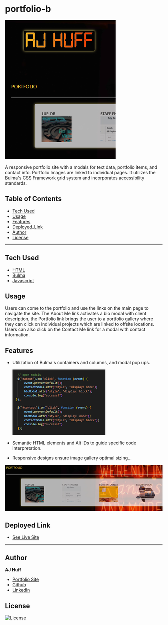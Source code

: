 # portfolio-b
  ![site.1](public/assets/ajsite.PNG)

A responsive portfolio site with a modals for text data, portfolio items, and contact info. Portfolio Images are linked to individual pages. It utilizes the Bulma's CSS Framework grid system and incorporates accessibility standards.

## Table of Contents

* [Tech Used](#tech_used)
* [Usage](#usage)
* [Features](#features)
* [Deployed_Link](#deployed_link)
* [Author](#author)
* [License](#license)

----

## Tech Used

* [HTML](https://developer.mozilla.org/en-US/docs/Web/HTML)
* [Bulma](https://bulma.io/)
* [Javascript](https://developer.mozilla.org/en-US/docs/Web/JavaScript)

## Usage
 
 Users can come to the portfolio and use the links on the main page to navigate the site. The About Me link activates a bio modal with client description, the Portfolio link brings the user to a portfolio gallery where they can click on individual projects which are linked to offsite locations. Users can also click on the Contact Me link for a modal with contact information.

## Features

- Utilization of Bulma's containers and columns, and modal pop ups.

  ![code_Snippet.1](public/assets/modal.PNG)

- Semantic HTML elements and Alt IDs to guide specific code interpretation.

- Responsive designs ensure image gallery optimal sizing... 

![media_Q.1](public/assets/port.PNG)


## Deployed Link

* [See Live Site](https://stark-mesa-37630.herokuapp.com/)

---

## Author

**AJ Huff** 

- [Portfolio Site](https://stark-mesa-37630.herokuapp.com/)
- [Github](https://github.com/ajhuff7)
- [LinkedIn](https://www.linkedin.com/in/aj-huff-7696b14b/)



## License

![License](https://img.shields.io/badge/License-MIT-brightgreen) 